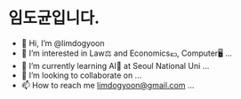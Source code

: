 # 임도균입니다.

- 👋 Hi, I’m @limdogyoon 
- 👀 I’m interested in Law⚖️ and Economics💶, Computer🖥️ ...
- 🌱 I’m currently learning AI🤖 at Seoul National Uni ...
- 💞️ I’m looking to collaborate on ...
- 📫 How to reach me limdogyoon@gmail.com ...

<!---
limdogyoon/limdogyoon is a ✨ special ✨ repository because its `README.md` (this file) appears on your GitHub profile.
You can click the Preview link to take a look at your changes.
--->
